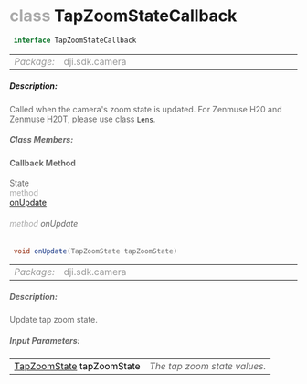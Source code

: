 <div class="article"><h1 ><font color="#AAA">class </font>TapZoomStateCallback</h1></div>

~~~java
 interface TapZoomStateCallback 
~~~

<html><table class="table-supportedby"><tr valign="top"><td width=15%><font color="#999"><i>Package:</i></td><td width=85%><font color="#999">dji.sdk.camera</td></tr></table></html>



##### Description:



<font color="#666">Called when the camera's zoom state is updated. For Zenmuse H20 and Zenmuse H20T, please use class <code><a href="/Components/Camera/DJICamera_DJILens.html#djicamera_djilens">Lens</a></code>.



##### Class Members:



#### Callback Method

<div class="api-row" id="djicamera_tapzoomstatecallbackinterface_onupdate"><div class="api-col left">State</div><div class="api-col middle" style="color:#AAA">method</div><div class="api-col right"><a class="trigger" href="#djicamera_tapzoomstatecallbackinterface_onupdate_inline">onUpdate</a></div></div><div class="inline-doc" id="djicamera_tapzoomstatecallbackinterface_onupdate_inline"

><div class="article"><h6 ><font color="#AAA">method </font>onUpdate</h6></div>

~~~java
 void onUpdate(TapZoomState tapZoomState)
~~~

<html><table class="table-supportedby"><tr valign="top"><td width=15%><font color="#999"><i>Package:</i></td><td width=85%><font color="#999">dji.sdk.camera</td></tr></table></html>



##### Description:



<font color="#666">Update tap zoom state.



##### Input Parameters:

<html><table class="table-inline-parameters"><tr valign="top"><td><font color="#70BF41"><a href="/Components/Camera/DJICamera_DJICameraSettingsDef.html#djicamera_djicameratapzoomstate">TapZoomState</a> <font color="#000">tapZoomState</td><td><font color="#666"><i>The tap zoom state values.</i></td></tr></table></html></div>


